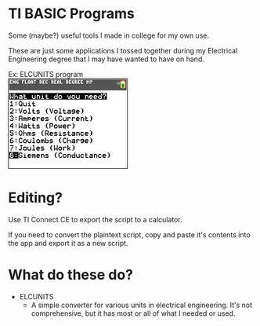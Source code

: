 # TI BASIC Programs
Some (maybe?) useful tools I made in college for my own use.

These are just some applications I tossed together during my Electrical Engineering degree that I may have wanted to have on hand.

Ex: ELCUNITS program<br>
![](example.png)

# Editing?
Use TI Connect CE to export the script to a calculator. 

If you need to convert the plaintext script, copy and paste it's contents into the app and export it as a new script.

# What do these do?

- ELCUNITS
    - A simple converter for various units in electrical engineering. It's not comprehensive, but it has most or all of what I needed or used.